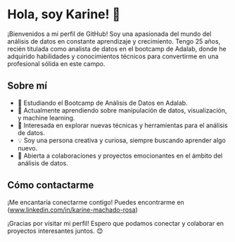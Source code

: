 # Hola, soy Karine! 👋

¡Bienvenidos a mi perfil de GitHub! Soy una apasionada del mundo del análisis de datos en constante aprendizaje y crecimiento. Tengo 25 años, recién titulada como analista de datos en el bootcamp de Adalab, donde he adquirido habilidades y conocimientos técnicos para convertirme en una profesional sólida en este campo.

## Sobre mí
- 💼 Estudiando el Bootcamp de Análisis de Datos en Adalab.
- 🌱 Actualmente aprendiendo sobre manipulación de datos, visualización, y machine learning.
- 👀 Interesada en explorar nuevas técnicas y herramientas para el análisis de datos.
- 💡 Soy una persona creativa y curiosa, siempre buscando aprender algo nuevo.
- 💞️ Abierta a colaboraciones y proyectos emocionantes en el ámbito del análisis de datos.

## Cómo contactarme
¡Me encantaría conectarme contigo! Puedes encontrarme en (www.linkedin.com/in/karine-machado-rosa)

¡Gracias por visitar mi perfil! Espero que podamos conectar y colaborar en proyectos interesantes juntos. 😊


